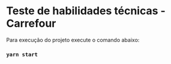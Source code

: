 # Teste de habilidades técnicas - Carrefour

Para execução do projeto execute o comando abaixo:

### `yarn start`

